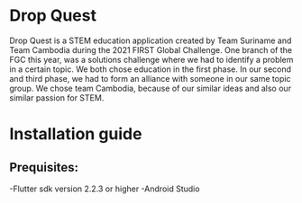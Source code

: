# Drop Quest

Drop Quest is a STEM education application created by Team Suriname and Team Cambodia during the 2021 FIRST Global Challenge. One branch of the FGC this year, was a solutions challenge where we had to identify a problem in a certain topic. We both chose education in the first phase. In our second and third phase, we had to form an alliance with someone in our same topic group. We chose team Cambodia, because of our similar ideas and also our similar passion for STEM. 



# Installation guide

## Prequisites:
-Flutter sdk version 2.2.3 or higher
-Android Studio 